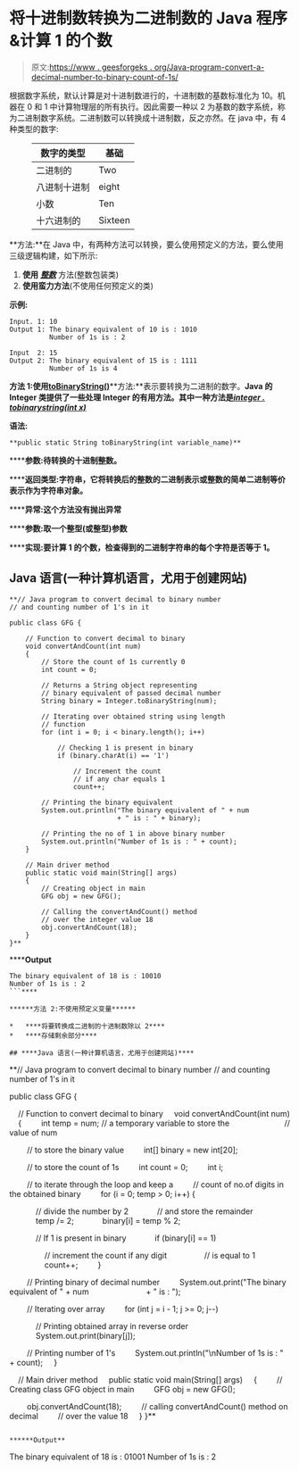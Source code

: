 # 将十进制数转换为二进制数的 Java 程序&计算 1 的个数

> 原文:[https://www . geesforgeks . org/Java-program-convert-a-decimal-number-to-binary-count-of-1s/](https://www.geeksforgeeks.org/java-program-to-convert-a-decimal-number-to-binary-count-the-number-of-1s/)

根据数字系统，默认计算是对十进制数进行的，十进制数的基数标准化为 10。机器在 0 和 1 中计算物理层的所有执行。因此需要一种以 2 为基数的数字系统，称为二进制数字系统。二进制数可以转换成十进制数，反之亦然。在 java 中，有 4 种类型的数字:

<figure class="table">

| 数字的类型 | 基础 |
| --- | --- |
| 二进制的 | Two |
| 八进制十进制 | eight |
| 小数 | Ten |
| 十六进制的 | Sixteen |

</figure>

**方法:**在 Java 中，有两种方法可以转换，要么使用预定义的方法，要么使用三级逻辑构建，如下所示:

1.  **使用** [***整数***](https://www.geeksforgeeks.org/java-lang-integer-tobinarystring-method/) 方法(整数包装类)
2.  **使用蛮力方法**(不使用任何预定义的类)

**示例:**

```
Input. 1: 10
Output 1: The binary equivalent of 10 is : 1010
          Number of 1s is : 2

Input  2: 15
Output 2: The binary equivalent of 15 is : 1111
          Number of 1s is 4

```

**方法 1:使用**[**toBinaryString()**](https://www.geeksforgeeks.org/java-lang-integer-class-methods/)**方法:**表示要转换为二进制的数字。**Java 的 Integer 类提供了一些处理 Integer 的有用方法。其中一种方法是[*integer . tobinarystring(int x)*](https://www.geeksforgeeks.org/java-lang-integer-tobinarystring-method/)**

******语法:******

```
**public static String toBinaryString(int variable_name)**
```

******参数:**待转换的十进制整数。****

******返回类型:**字符串，它将转换后的整数的二进制表示或整数的简单二进制等价表示作为字符串对象。****

******异常:**这个方法没有抛出异常****

******参数:**取一个整型(或整型)参数****

******实现:**要计算 1 的个数，检查得到的二进制字符串的每个字符是否等于 1。****

## ****Java 语言(一种计算机语言，尤用于创建网站)****

```
**// Java program to convert decimal to binary number
// and counting number of 1's in it

public class GFG {

    // Function to convert decimal to binary
    void convertAndCount(int num)
    {
        // Store the count of 1s currently 0
        int count = 0;

        // Returns a String object representing
        // binary equivalent of passed decimal number
        String binary = Integer.toBinaryString(num);

        // Iterating over obtained string using length
        // function
        for (int i = 0; i < binary.length(); i++)

            // Checking 1 is present in binary
            if (binary.charAt(i) == '1')

                // Increment the count
                // if any char equals 1
                count++;

        // Printing the binary equivalent
        System.out.println("The binary equivalent of " + num
                           + " is : " + binary);

        // Printing the no of 1 in above binary number
        System.out.println("Number of 1s is : " + count);
    }

    // Main driver method
    public static void main(String[] args)
    {
        // Creating object in main
        GFG obj = new GFG();

        // Calling the convertAndCount() method
        // over the integer value 18
        obj.convertAndCount(18);
    }
}**
```

******Output**

```
The binary equivalent of 18 is : 10010
Number of 1s is : 2
```**** 

******方法 2:不使用预定义变量******

*   ****将要转换成二进制的十进制数除以 2****
*   ****存储剩余部分****

## ****Java 语言(一种计算机语言，尤用于创建网站)****

```
**// Java program to convert decimal to binary number
// and counting number of 1's in it

public class GFG {

    // Function to convert decimal to binary
    void convertAndCount(int num)
    {
        int temp = num; // a temporary variable to store the
                        // value of num

        // to store the binary value
        int[] binary = new int[20];

        // to store the count of 1s
        int count = 0;
        int i;

        // to iterate through the loop and keep a
        // count of no.of digits in the obtained binary
        for (i = 0; temp > 0; i++) {

            // divide the number by 2
            // and store the remainder
            temp /= 2;
            binary[i] = temp % 2;

            // If 1 is present in binary
            if (binary[i] == 1)

                // increment the count if any digit
                // is equal to 1
                count++;
        }

        // Printing binary of decimal number
        System.out.print("The binary equivalent of " + num
                         + " is : ");

        // Iterating over array
        for (int j = i - 1; j >= 0; j--)

            // Printing obtained array in reverse order
            System.out.print(binary[j]);

        // Printing number of 1's
        System.out.println("\nNumber of 1s is : " + count);
    }

    // Main driver method
    public static void main(String[] args)
    {
        // Creating class GFG object in main
        GFG obj = new GFG();

        obj.convertAndCount(18);
        // calling convertAndCount() method on decimal
        // over the value 18
    }
}**
```

******Output**

```
The binary equivalent of 18 is : 01001
Number of 1s is : 2
```****